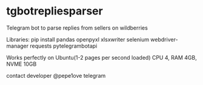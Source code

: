 # tgbotrepliesparser
Telegram bot to parse replies from sellers on wildberries

Libraries: pip install pandas openpyxl xlsxwriter selenium webdriver-manager requests pytelegrambotapi

Works perfectly on Ubuntu(1-2 pages per second loaded) CPU 4, RAM 4GB, NVME 10GB

contact developer @pepe1ove telegram
